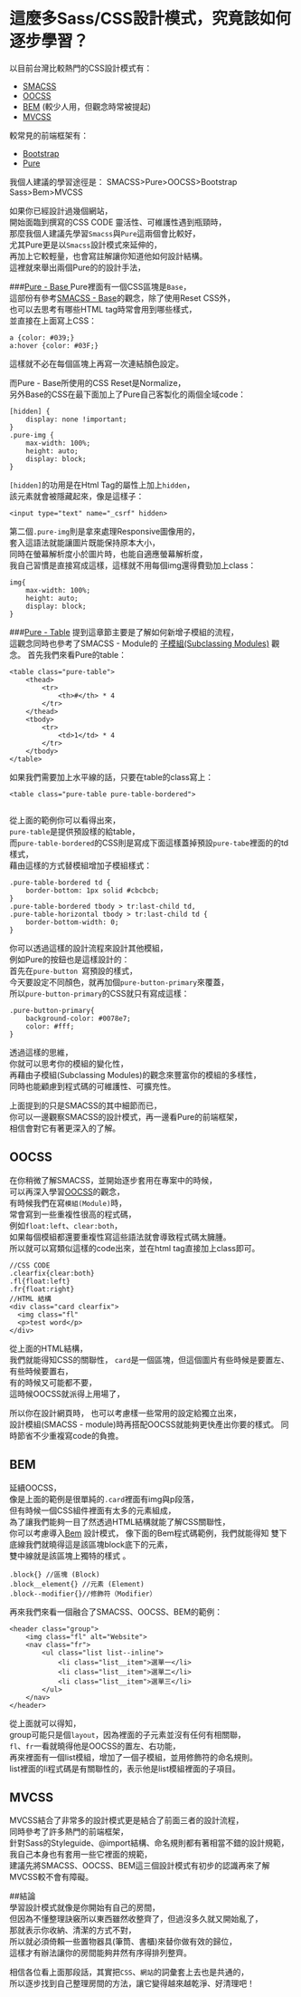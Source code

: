 # 這麼多Sass/CSS設計模式，究竟該如何逐步學習？  

以目前台灣比較熱門的CSS設計模式有： 
* <a href="https://smacss.com/" target="_blank">SMACSS</a>
* <a href="http://oocss.org/" target="_blank">OOCSS</a>
* <a href="http://Bem.info/" target="_blank">BEM</a> (較少人用，但觀念時常被提起)
* <a href="http://mvcss.github.io/" target="_blank">MVCSS</a>

較常見的前端框架有：
* <a href="http://getbootstrap.com/" target="_blank">Bootstrap</a>
* <a href="http://purecss.io/" target="_blank">Pure</a>

我個人建議的學習途徑是：
SMACSS>Pure>OOCSS>Bootstrap Sass>Bem>MVCSS

如果你已經設計過幾個網站，  
開始面臨到撰寫的CSS CODE 靈活性、可維護性遇到瓶頸時，    
那麼我個人建議先學習`Smacss`與`Pure`這兩個會比較好，  
尤其Pure更是以`Smacss`設計模式來延伸的，  
再加上它較輕量，也會寫註解讓你知道他如何設計結構。  
這裡就來舉出兩個Pure的的設計手法，

###<a href="http://purecss.io/base/" target="_blank">Pure - Base </a> 
Pure裡面有一個CSS區塊是`Base`，  
這部份有參考<a href="https://github.com/gonsakon/Learn-Sass-in-90-days/blob/master/docs/SMACSS/1.markdown#base" target="_blank">SMACSS - Base</a>的觀念，除了使用Reset CSS外，   
也可以去思考有哪些HTML tag時常會用到哪些樣式，  
並直接在上面寫上CSS：  
```
a {color: #039;}
a:hover {color: #03F;}
```
這樣就不必在每個區塊上再寫一次連結顏色設定。  

而Pure - Base所使用的CSS Reset是Normalize，  
另外Base的CSS在最下面加上了Pure自己客製化的兩個全域code：  
```
[hidden] {
    display: none !important;
}
.pure-img {
    max-width: 100%;
    height: auto;
    display: block;
}
```  
`[hidden]`的功用是在Html Tag的屬性上加上`hidden`，  
該元素就會被隱藏起來，像是這樣子：  
```
<input type="text" name="_csrf" hidden>
```
第二個`.pure-img`則是拿來處理Responsive圖像用的，  
套入這語法就能讓圖片既能保持原本大小，  
同時在螢幕解析度小於圖片時，也能自適應螢幕解析度，  
我自己習慣是直接寫成這樣，這樣就不用每個img還得費勁加上class：  
```
img{
	max-width: 100%;
	height: auto;
	display: block;
}
```
###<a href="http://purecss.io/tables/" target="_blank">Pure - Table</a> 
提到這章節主要是了解如何新增子模組的流程，  
這觀念同時也參考了SMACSS - Module的 <a href="#">子模組(Subclassing Modules)</a> 觀念。 
首先我們來看Pure的table：  
<img src="../..//images/sass/20141022-1.png" alt="">
```
<table class="pure-table">
    <thead>
        <tr>
            <th>#</th> * 4
        </tr>
    </thead>
    <tbody>
        <tr>
            <td>1</td> * 4
        </tr>		
    </tbody>
</table>
``` 
如果我們需要加上水平線的話，只要在table的class寫上：  
```
<table class="pure-table pure-table-bordered">
```  
<img src="../..//images/sass/20141022-2.png" alt="">  

從上面的範例你可以看得出來，  
`pure-table`是提供預設樣的給table，  
而`pure-table-bordered`的CSS則是寫成下面這樣蓋掉預設`pure-tabe`裡面的的td樣式，  
藉由這樣的方式替模組增加子模組樣式：  
```
.pure-table-bordered td {
    border-bottom: 1px solid #cbcbcb;
}
.pure-table-bordered tbody > tr:last-child td,
.pure-table-horizontal tbody > tr:last-child td {
    border-bottom-width: 0;
}
```
你可以透過這樣的設計流程來設計其他模組，  
例如Pure的按鈕也是這樣設計的：  
<img src="../..//images/sass/20141022-3.png" alt="">  
首先在`pure-button `寫預設的樣式，  
今天要設定不同顏色，就再加個`pure-button-primary`來覆蓋，  
所以`pure-button-primary`的CSS就只有寫成這樣：  
```
.pure-button-primary{
	background-color: #0078e7;
	color: #fff;
}
``` 
透過這樣的思維，  
你就可以思考你的模組的變化性，  
再藉由子模組(Subclassing Modules)的觀念來豐富你的模組的多樣性，  
同時也能顧慮到程式碼的可維護性、可擴充性。 

上面提到的只是SMACSS的其中細節而已，  
你可以一邊觀察SMACSS的設計模式，再一邊看Pure的前端框架，  
相信會對它有著更深入的了解。  

## OOCSS
在你稍微了解SMACSS，並開始逐步套用在專案中的時候，  
可以再深入學習<a href="https://github.com/gonsakon/Learn-Sass-in-90-days/blob/master/docs/CssDesignPattern/OOCSS.markdown" target="_blank">OOCSS</a>的觀念，  
有時候我們在寫`模組(Module)`時，  
常會寫到一些重複性很高的程式碼，  
例如`float:left`、`clear:both`，  
如果每個模組都還要重複性寫這些語法就會導致程式碼太臃腫。  
所以就可以寫類似這樣的code出來，並在html tag直接加上class即可。  
```
//CSS CODE
.clearfix{clear:both}
.fl{float:left}
.fr{float:right}
//HTML 結構  
<div class="card clearfix">
  <img class="fl"
  <p>test word</p>
</div>
``` 
從上面的HTML結構，  
我們就能得知CSS的關聯性， 
`card`是一個區塊，但這個圖片有些時候是要置左、有些時候要置右，  
有的時候又可能都不要，  
這時候OOCSS就派得上用場了，  

所以你在設計網頁時，
也可以考慮樣一些常用的設定給獨立出來，  
設計模組(SMACSS - module)時再搭配OOCSS就能夠更快產出你要的樣式。
同時節省不少重複寫code的負擔。  

## BEM 

延續OOCSS，  
像是上面的範例是很單純的`.card`裡面有img與p段落，  
但有時候一個CSS組件裡面有太多的元素組成，  
為了讓我們能夠一目了然透過HTML結構就能了解CSS關聯性，  
你可以考慮導入<a href="https://github.com/gonsakon/Learn-Sass-in-90-days/blob/master/docs/CssDesignPattern/BEM.markdown" target="_blank">Bem</a>	設計模式， 
像下面的Bem程式碼範例，我們就能得知
雙下底線我們就曉得這是該區塊block底下的元素，  
雙中線就是該區塊上獨特的樣式 。
```
.block{} //區塊 (Block)
.block__element{} //元素 (Element)
.block--modifier{}//修飾符（Modifier）
```
再來我們來看一個融合了SMACSS、OOCSS、BEM的範例：  
```
<header class="group">
    <img class="fl" alt="Website">
    <nav class="fr">
        <ul class="list list--inline">
            <li class="list__item">選單一</li>
            <li class="list__item">選單二</li>
            <li class="list__item">選單三</li>
        </ul>
    </nav>
</header>
```  
從上面就可以得知，  
group可能只是個`layout`，因為裡面的子元素並沒有任何有相關聯，  
`fl`、`fr`一看就曉得他是OOCSS的置左、右功能，  
再來裡面有一個list模組，增加了一個子模組，並用修飾符的命名規則。  
list裡面的li程式碼是有關聯性的，表示他是list模組裡面的子項目。  

## MVCSS  
MVCSS結合了非常多的設計模式更是結合了前面三者的設計流程，  
同時參考了許多熱門的前端框架，  
針對Sass的Styleguide、@import結構、命名規則都有著相當不錯的設計規範，  
我自己本身也有套用一些它裡面的規範，  
建議先將SMACSS、OOCSS、BEM這三個設計模式有初步的認識再來了解MVCSS較不會有障礙。  
  
##結論  
學習設計模式就像是你開始有自己的房間，  
但因為不懂整理訣竅所以東西雖然收整齊了，但過沒多久就又開始亂了，  
那就表示你收納、清潔的方式不對，  
所以就必須倚賴一些置物器具(筆筒、書櫃)來替你做有效的歸位，  
這樣才有辦法讓你的房間能夠井然有序得排列整齊。  

相信各位看上面那段話，其實把`CSS`、`網站`的詞彙套上去也是共通的，  
所以逐步找到自己整理房間的方法，讓它變得越來越乾淨、好清理吧！
